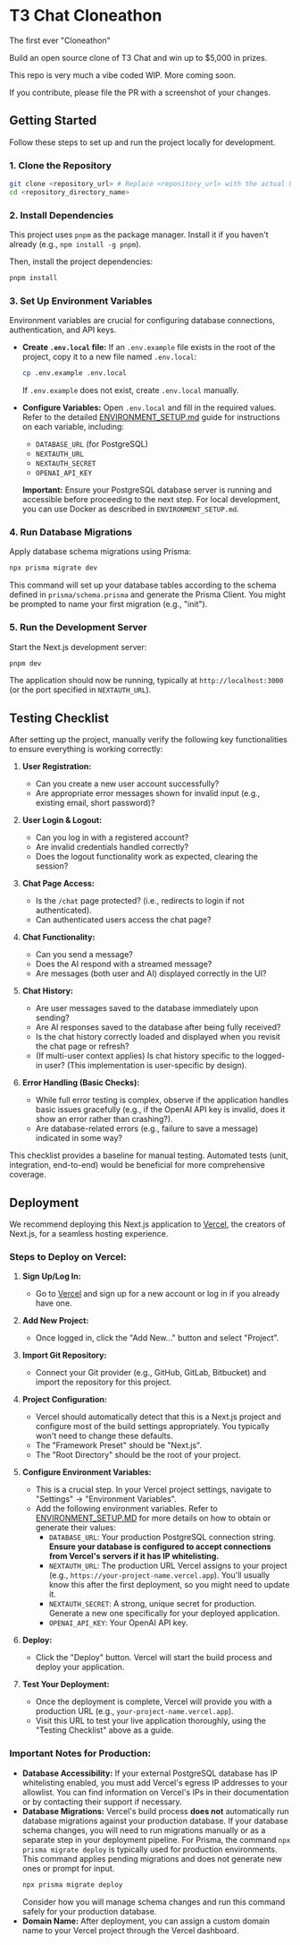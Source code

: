 # T3 Chat Cloneathon

The first ever "Cloneathon"

Build an open source clone of T3 Chat and win up to $5,000 in prizes.

This repo is very much a vibe coded WIP. More coming soon.

If you contribute, please file the PR with a screenshot of your changes.

## Getting Started

Follow these steps to set up and run the project locally for development.

### 1. Clone the Repository

```bash
git clone <repository_url> # Replace <repository_url> with the actual URL
cd <repository_directory_name>
```

### 2. Install Dependencies

This project uses `pnpm` as the package manager. Install it if you haven't already (e.g., `npm install -g pnpm`).

Then, install the project dependencies:
```bash
pnpm install
```

### 3. Set Up Environment Variables

Environment variables are crucial for configuring database connections, authentication, and API keys.

*   **Create `.env.local` file:**
    If an `.env.example` file exists in the root of the project, copy it to a new file named `.env.local`:
    ```bash
    cp .env.example .env.local
    ```
    If `.env.example` does not exist, create `.env.local` manually.

*   **Configure Variables:**
    Open `.env.local` and fill in the required values. Refer to the detailed [ENVIRONMENT_SETUP.md](./ENVIRONMENT_SETUP.md) guide for instructions on each variable, including:
    *   `DATABASE_URL` (for PostgreSQL)
    *   `NEXTAUTH_URL`
    *   `NEXTAUTH_SECRET`
    *   `OPENAI_API_KEY`

    **Important:** Ensure your PostgreSQL database server is running and accessible before proceeding to the next step. For local development, you can use Docker as described in `ENVIRONMENT_SETUP.md`.

### 4. Run Database Migrations

Apply database schema migrations using Prisma:
```bash
npx prisma migrate dev
```
This command will set up your database tables according to the schema defined in `prisma/schema.prisma` and generate the Prisma Client. You might be prompted to name your first migration (e.g., "init").

### 5. Run the Development Server

Start the Next.js development server:
```bash
pnpm dev
```
The application should now be running, typically at `http://localhost:3000` (or the port specified in `NEXTAUTH_URL`).

## Testing Checklist

After setting up the project, manually verify the following key functionalities to ensure everything is working correctly:

1.  **User Registration:**
    *   Can you create a new user account successfully?
    *   Are appropriate error messages shown for invalid input (e.g., existing email, short password)?

2.  **User Login & Logout:**
    *   Can you log in with a registered account?
    *   Are invalid credentials handled correctly?
    *   Does the logout functionality work as expected, clearing the session?

3.  **Chat Page Access:**
    *   Is the `/chat` page protected? (i.e., redirects to login if not authenticated).
    *   Can authenticated users access the chat page?

4.  **Chat Functionality:**
    *   Can you send a message?
    *   Does the AI respond with a streamed message?
    *   Are messages (both user and AI) displayed correctly in the UI?

5.  **Chat History:**
    *   Are user messages saved to the database immediately upon sending?
    *   Are AI responses saved to the database after being fully received?
    *   Is the chat history correctly loaded and displayed when you revisit the chat page or refresh?
    *   (If multi-user context applies) Is chat history specific to the logged-in user? (This implementation is user-specific by design).

6.  **Error Handling (Basic Checks):**
    *   While full error testing is complex, observe if the application handles basic issues gracefully (e.g., if the OpenAI API key is invalid, does it show an error rather than crashing?).
    *   Are database-related errors (e.g., failure to save a message) indicated in some way?

This checklist provides a baseline for manual testing. Automated tests (unit, integration, end-to-end) would be beneficial for more comprehensive coverage.

## Deployment

We recommend deploying this Next.js application to [Vercel](https://vercel.com), the creators of Next.js, for a seamless hosting experience.

### Steps to Deploy on Vercel:

1.  **Sign Up/Log In:**
    *   Go to [Vercel](https://vercel.com) and sign up for a new account or log in if you already have one.

2.  **Add New Project:**
    *   Once logged in, click the "Add New..." button and select "Project".

3.  **Import Git Repository:**
    *   Connect your Git provider (e.g., GitHub, GitLab, Bitbucket) and import the repository for this project.

4.  **Project Configuration:**
    *   Vercel should automatically detect that this is a Next.js project and configure most of the build settings appropriately. You typically won't need to change these defaults.
    *   The "Framework Preset" should be "Next.js".
    *   The "Root Directory" should be the root of your project.

5.  **Configure Environment Variables:**
    *   This is a crucial step. In your Vercel project settings, navigate to "Settings" -> "Environment Variables".
    *   Add the following environment variables. Refer to [ENVIRONMENT_SETUP.MD](./ENVIRONMENT_SETUP.MD) for more details on how to obtain or generate their values:
        *   `DATABASE_URL`: Your production PostgreSQL connection string. **Ensure your database is configured to accept connections from Vercel's servers if it has IP whitelisting.**
        *   `NEXTAUTH_URL`: The production URL Vercel assigns to your project (e.g., `https://your-project-name.vercel.app`). You'll usually know this after the first deployment, so you might need to update it.
        *   `NEXTAUTH_SECRET`: A strong, unique secret for production. Generate a new one specifically for your deployed application.
        *   `OPENAI_API_KEY`: Your OpenAI API key.

6.  **Deploy:**
    *   Click the "Deploy" button. Vercel will start the build process and deploy your application.

7.  **Test Your Deployment:**
    *   Once the deployment is complete, Vercel will provide you with a production URL (e.g., `your-project-name.vercel.app`).
    *   Visit this URL to test your live application thoroughly, using the "Testing Checklist" above as a guide.

### Important Notes for Production:

*   **Database Accessibility:** If your external PostgreSQL database has IP whitelisting enabled, you must add Vercel's egress IP addresses to your allowlist. You can find information on Vercel's IPs in their documentation or by contacting their support if necessary.
*   **Database Migrations:** Vercel's build process **does not** automatically run database migrations against your production database. If your database schema changes, you will need to run migrations manually or as a separate step in your deployment pipeline. For Prisma, the command `npx prisma migrate deploy` is typically used for production environments. This command applies pending migrations and does not generate new ones or prompt for input.
    ```bash
    npx prisma migrate deploy
    ```
    Consider how you will manage schema changes and run this command safely for your production database.
*   **Domain Name:** After deployment, you can assign a custom domain name to your Vercel project through the Vercel dashboard.
